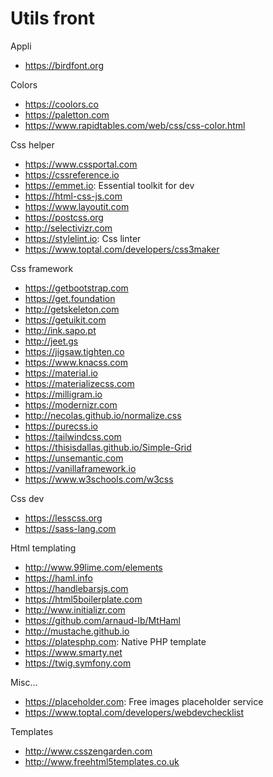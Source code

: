 # Utils front

Appli
* https://birdfont.org

Colors
* https://coolors.co
* https://paletton.com
* https://www.rapidtables.com/web/css/css-color.html

Css helper
* https://www.cssportal.com
* https://cssreference.io
* https://emmet.io: Essential toolkit for dev
* https://html-css-js.com
* https://www.layoutit.com
* https://postcss.org
* http://selectivizr.com
* https://stylelint.io: Css linter
* https://www.toptal.com/developers/css3maker

Css framework
* https://getbootstrap.com
* https://get.foundation
* http://getskeleton.com
* https://getuikit.com
* http://ink.sapo.pt
* http://jeet.gs
* https://jigsaw.tighten.co
* https://www.knacss.com
* https://material.io
* https://materializecss.com
* https://milligram.io
* https://modernizr.com
* http://necolas.github.io/normalize.css
* https://purecss.io
* https://tailwindcss.com
* https://thisisdallas.github.io/Simple-Grid
* https://unsemantic.com
* https://vanillaframework.io
* https://www.w3schools.com/w3css

Css dev
* https://lesscss.org
* https://sass-lang.com

Html templating
* http://www.99lime.com/elements
* https://haml.info
* https://handlebarsjs.com
* https://html5boilerplate.com
* http://www.initializr.com
* https://github.com/arnaud-lb/MtHaml
* http://mustache.github.io
* https://platesphp.com: Native PHP template
* https://www.smarty.net
* https://twig.symfony.com

Misc...
* https://placeholder.com: Free images placeholder service
* https://www.toptal.com/developers/webdevchecklist

Templates
* http://www.csszengarden.com
* http://www.freehtml5templates.co.uk
